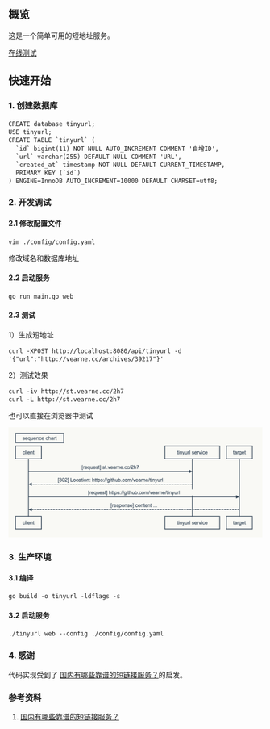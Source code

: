 ## 概览
这是一个简单可用的短地址服务。 

[在线测试](http://tool.vearne.cc/#/tinyurl)

## 快速开始
### 1. 创建数据库
```
CREATE database tinyurl;
USE tinyurl;
CREATE TABLE `tinyurl` (
  `id` bigint(11) NOT NULL AUTO_INCREMENT COMMENT '自增ID',
  `url` varchar(255) DEFAULT NULL COMMENT 'URL',
  `created_at` timestamp NOT NULL DEFAULT CURRENT_TIMESTAMP,
  PRIMARY KEY (`id`)
) ENGINE=InnoDB AUTO_INCREMENT=10000 DEFAULT CHARSET=utf8;
```
### 2. 开发调试

#### 2.1 修改配置文件
```
vim ./config/config.yaml
```
修改域名和数据库地址

#### 2.2 启动服务
```
go run main.go web
```

#### 2.3 测试
1）生成短地址
```
curl -XPOST http://localhost:8080/api/tinyurl -d '{"url":"http://vearne.cc/archives/39217"}'
```
2）测试效果
```
curl -iv http://st.vearne.cc/2h7
curl -L http://st.vearne.cc/2h7
```
也可以直接在浏览器中测试

![seq chart](https://raw.githubusercontent.com/vearne/tinyurl/master/seq.png)

### 3. 生产环境
#### 3.1 编译
```
go build -o tinyurl -ldflags -s
```
#### 3.2 启动服务
```
./tinyurl web --config ./config/config.yaml
```

### 4. 感谢
代码实现受到了 [国内有哪些靠谱的短链接服务？](https://www.zhihu.com/question/20188969)的启发。

### 参考资料
1. [国内有哪些靠谱的短链接服务？](https://www.zhihu.com/question/20188969)
